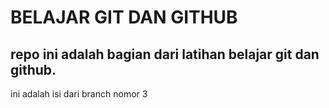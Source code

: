 # BELAJAR GIT DAN GITHUB

## repo ini adalah bagian dari latihan belajar git dan github.

ini adalah isi dari branch nomor 3